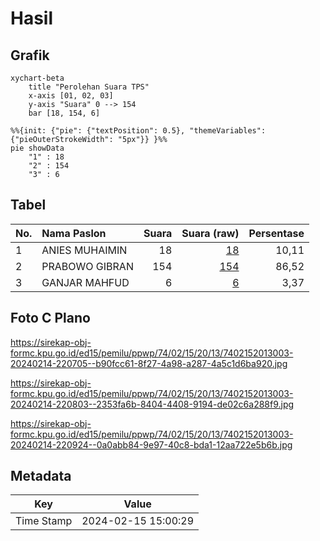 # Hasil

## Grafik

```mermaid
xychart-beta
    title "Perolehan Suara TPS"
    x-axis [01, 02, 03]
    y-axis "Suara" 0 --> 154
    bar [18, 154, 6]
```

```mermaid
%%{init: {"pie": {"textPosition": 0.5}, "themeVariables": {"pieOuterStrokeWidth": "5px"}} }%%
pie showData
    "1" : 18
    "2" : 154
    "3" : 6
```

## Tabel

| No. | Nama Paslon    | Suara | Suara (raw) | Persentase |
|:--- |:-------------- | -----:| -----------:| ----------:|
| 1   | ANIES MUHAIMIN | 18    | [18][p-1]   | 10,11      |
| 2   | PRABOWO GIBRAN | 154   | [154][p-2]  | 86,52      |
| 3   | GANJAR MAHFUD  | 6     | [6][p-3]    | 3,37       |


[p-1]: https://github.com/gigit-pemilu/pemilu-2024-74-sulawesi-tenggara/blob/main/pilpres/hitung-suara/sub/74-sulawesi-tenggara/sub/02-konawe/sub/15-tongauna/sub/2013-momea/sub/003-tps/sub/paslon-1.txt
[p-2]: https://github.com/gigit-pemilu/pemilu-2024-74-sulawesi-tenggara/blob/main/pilpres/hitung-suara/sub/74-sulawesi-tenggara/sub/02-konawe/sub/15-tongauna/sub/2013-momea/sub/003-tps/sub/paslon-2.txt
[p-3]: https://github.com/gigit-pemilu/pemilu-2024-74-sulawesi-tenggara/blob/main/pilpres/hitung-suara/sub/74-sulawesi-tenggara/sub/02-konawe/sub/15-tongauna/sub/2013-momea/sub/003-tps/sub/paslon-3.txt

## Foto C Plano

https://sirekap-obj-formc.kpu.go.id/ed15/pemilu/ppwp/74/02/15/20/13/7402152013003-20240214-220705--b90fcc61-8f27-4a98-a287-4a5c1d6ba920.jpg

https://sirekap-obj-formc.kpu.go.id/ed15/pemilu/ppwp/74/02/15/20/13/7402152013003-20240214-220803--2353fa6b-8404-4408-9194-de02c6a288f9.jpg

https://sirekap-obj-formc.kpu.go.id/ed15/pemilu/ppwp/74/02/15/20/13/7402152013003-20240214-220924--0a0abb84-9e97-40c8-bda1-12aa722e5b6b.jpg


## Metadata

| Key        | Value               |
| ---------- | ------------------- |
| Time Stamp | 2024-02-15 15:00:29 |



